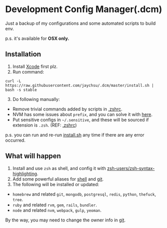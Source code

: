 Development Config Manager(.dcm)
=====

Just a backup of my configurations and some automated scripts to build env.

p.s. it's available for **OSX only.**

## Installation

1. Install [Xcode](http://developer.apple.com/xcode/) first plz.
2. Run command:

  ```curl -L https://raw.githubusercontent.com/jaychsu/.dcm/master/install.sh | bash -s stable```

3. Do following manually:
  - Remove trivial commands added by scripts in [.zshrc](./dotfile/.zshrc).
  - NVM has some issues about `prefix`, and you can solve it with [here](https://github.com/creationix/nvm/commit/1458de72934a33b279ac3cbb9d648295501ae74d).
  - Put sensitive configs in `~/.sensitive`, and these will be sourced if extension is `.zsh`. (REF: [.zshrc](./dotfile/.zshrc))

p.s. you can run and re-run [install.sh](./install.sh) any time if there are any error occurred.

## What will happen

1. Install and use `zsh` as shell, and config it with [zsh-users/zsh-syntax-highlighting](https://github.com/zsh-users/zsh-syntax-highlighting).
2. Add some powerful aliases for [shell](./dotfile/.zsh/alias.zsh) and [git](./dotfile/.gitconfig).
3. The following will be installed or updated:
  - `homebrew` and related `git`, `mongodb`, `postgresql`, `redis`, `python`, `thefuck`, `tree`.
  - `ruby` and related `rvm`, `gem`, `rails`, `bundler`.
  - `node` and related `nvm`, `webpack`, `gulp`, `yeoman`.

By the way, you may need to change the owner info in [git](./dotfile/.gitconfig).
